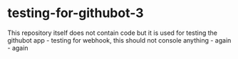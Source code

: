 # testing-for-githubot-3
This repository itself does not contain code but it is used for testing the githubot app - testing for webhook, this should not console anything - again - again
